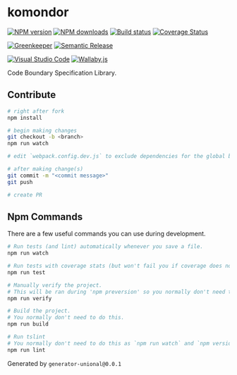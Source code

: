 # komondor

[![NPM version][npm-image]][npm-url]
[![NPM downloads][downloads-image]][downloads-url]
[![Build status][travis-image]][travis-url]
[![Coverage Status][coveralls-image]][coveralls-url]

[![Greenkeeper][greenkeeper-image]][greenkeeper-url]
[![Semantic Release][semantic-release-image]][semantic-release-url]

[![Visual Studio Code][vscode-image]][vscode-url]
[![Wallaby.js][wallaby-image]][wallaby-url]

Code Boundary Specification Library.

## Contribute

```sh
# right after fork
npm install

# begin making changes
git checkout -b <branch>
npm run watch

# edit `webpack.config.dev.js` to exclude dependencies for the global build.

# after making change(s)
git commit -m "<commit message>"
git push

# create PR
```

## Npm Commands

There are a few useful commands you can use during development.

```sh
# Run tests (and lint) automatically whenever you save a file.
npm run watch

# Run tests with coverage stats (but won't fail you if coverage does not meet criteria)
npm run test

# Manually verify the project.
# This will be ran during 'npm preversion' so you normally don't need to run this yourself.
npm run verify

# Build the project.
# You normally don't need to do this.
npm run build

# Run tslint
# You normally don't need to do this as `npm run watch` and `npm version` will automatically run lint for you.
npm run lint
```

Generated by `generator-unional@0.0.1`

[npm-image]: https://img.shields.io/npm/v/komondor.svg?style=flat
[npm-url]: https://npmjs.org/package/komondor
[downloads-image]: https://img.shields.io/npm/dm/komondor.svg?style=flat
[downloads-url]: https://npmjs.org/package/komondor
[travis-image]: https://img.shields.io/travis/unional/komondor/master.svg?style=flat
[travis-url]: https://travis-ci.org/unional/komondor?branch=master
[coveralls-image]: https://coveralls.io/repos/github/unional/komondor/badge.svg
[coveralls-url]: https://coveralls.io/github/unional/komondor
[badge-size-es5-url]: http://img.badgesize.io/unional/komondor/master/dist/komondor.es5.js.svg?label=es5_size
[greenkeeper-image]:https://badges.greenkeeper.io/unional/komondor.svg
[greenkeeper-url]:https://greenkeeper.io/
[semantic-release-image]:https://img.shields.io/badge/%20%20%F0%9F%93%A6%F0%9F%9A%80-semantic--release-e10079.svg
[semantic-release-url]:https://github.com/semantic-release/semantic-release
[wallaby-image]:https://img.shields.io/badge/wallaby.js-configured-green.svg
[wallaby-url]:https://wallabyjs.com
[vscode-image]:https://img.shields.io/badge/vscode-ready-green.svg
[vscode-url]:https://code.visualstudio.com/

